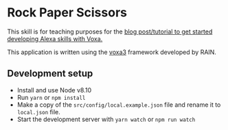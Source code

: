 # Rock Paper Scissors

This skill is for teaching purposes for the [blog post/tutorial to get started developing Alexa skills with Voxa.](https://medium.com/@wuelber.castillo/getting-started-with-voxa-creating-an-alexa-skill-part-3-256f774a6cb5)

This application is written using the [voxa3](https://github.com/VoxaAI/voxa) framework developed by RAIN.

## Development setup

- Install and use Node v8.10
- Run `yarn` or `npm install`
- Make a copy of the `src/config/local.example.json` file and rename it to `local.json` file.
- Start the development server with `yarn watch` or `npm run watch`

